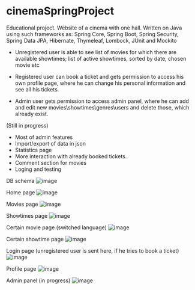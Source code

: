 # cinemaSpringProject

Educational project. Website of a cinema with one hall. 
Written on Java using such frameworks as: Spring Core, Spring Boot, Spring Security, Spring Data JPA, Hibernate, Thymeleaf, Lombock, JUnit and Mockito



- Unregistered user is able to see list of movies for which there are available showtimes; list of active showtimes, sorted by date, chosen movie etc

- Registered user can book a ticket and gets permission to access his own profile page, where he can change his personal information and see all his tickets. 

- Admin user gets permission to access admin panel, where he can add and edit new movies\showtimes\genres\users and delete those, which already exist.


(Still in progress)
- Most of admin features
- Import/export of data in json
- Statistics page
- More interaction with already booked tickets. 
- Comment section for movies
- Loging and testing

DB schema
![image](https://user-images.githubusercontent.com/82778074/170243172-5945f177-3540-4f23-ac0c-a4f1cf3de039.png)

Home page
![image](https://user-images.githubusercontent.com/82778074/170238121-2a81b133-188a-49df-929e-03fc4f12cb9a.png)

Movies page
![image](https://user-images.githubusercontent.com/82778074/170245286-dd8dc937-2d20-4d2b-9a7f-8ac35003d44a.png)

Showtimes page
![image](https://user-images.githubusercontent.com/82778074/170239322-831b934d-861d-44b8-a6c5-d762d4ba09eb.png)

Certain movie page (switched language)
![image](https://user-images.githubusercontent.com/82778074/170239512-23284115-c1fa-40ab-87ff-25c9eb4b4a65.png)

Certain showtime page 
![image](https://user-images.githubusercontent.com/82778074/170240073-b09be029-c1ad-4bbd-b694-493abfaf05c7.png)

Login page (unregistered user is sent here, if he tries to book a ticket)
![image](https://user-images.githubusercontent.com/82778074/170240222-e2ef5879-e7b7-474a-b30b-08f511654300.png)

Profile page
![image](https://user-images.githubusercontent.com/82778074/170241278-4847c358-55dd-4553-baca-59622be227c4.png)

Admin panel (in progress)
![image](https://user-images.githubusercontent.com/82778074/170245368-f8790a9e-4eef-4422-9b61-c1861d2c75c3.png)


